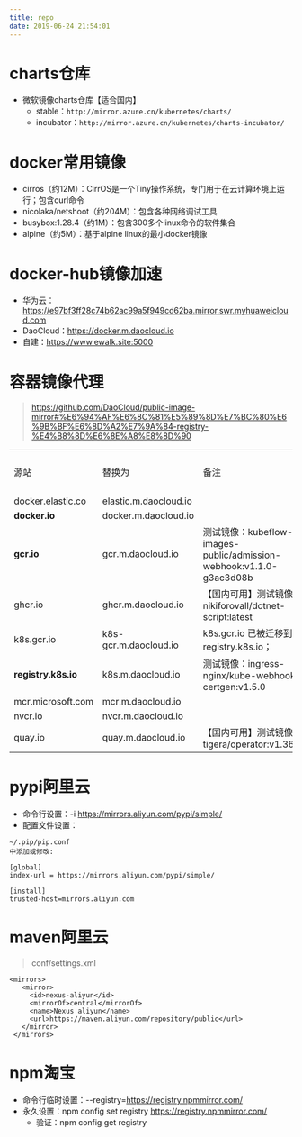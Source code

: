 ```yaml
---
title: repo
date: 2019-06-24 21:54:01
---
```

# charts仓库

* 微软镜像charts仓库【适合国内】
  * stable：`http://mirror.azure.cn/kubernetes/charts/`
  * incubator：`http://mirror.azure.cn/kubernetes/charts-incubator/`

# docker常用镜像

* cirros（约12M）：CirrOS是一个Tiny操作系统，专门用于在云计算环境上运行；包含curl命令
* nicolaka/netshoot（约204M）：包含各种网络调试工具
* busybox:1.28.4（约1M）：包含300多个linux命令的软件集合
* alpine（约5M）：基于alpine linux的最小docker镜像

# docker-hub镜像加速
- 华为云：https://e97bf3ff28c74b62ac99a5f949cd62ba.mirror.swr.myhuaweicloud.com
- DaoCloud：https://docker.m.daocloud.io
- 自建：https://www.ewalk.site:5000

# 容器镜像代理
> https://github.com/DaoCloud/public-image-mirror#%E6%94%AF%E6%8C%81%E5%89%8D%E7%BC%80%E6%9B%BF%E6%8D%A2%E7%9A%84-registry-%E4%B8%8D%E6%8E%A8%E8%8D%90

|                   |                       |                                                              |              |
| ----------------- | --------------------- | ------------------------------------------------------------ | ------------ |
| 源站              | 替换为                | 备注                                                         | 自建代理端口 |
| docker.elastic.co | elastic.m.daocloud.io |                                                              |              |
| __docker.io__         | docker.m.daocloud.io  |                                                              | 5000         |
| __gcr.io__            | gcr.m.daocloud.io     | 测试镜像：kubeflow-images-public/admission-webhook:v1.1.0-g3ac3d08b | 5003         |
| ghcr.io           | ghcr.m.daocloud.io    | 【国内可用】测试镜像：nikiforovall/dotnet-script:latest      | 5001         |
| k8s.gcr.io        | k8s-gcr.m.daocloud.io | k8s.gcr.io 已被迁移到 registry.k8s.io；                      | 5004         |
| __registry.k8s.io__   | k8s.m.daocloud.io     | 测试镜像：ingress-nginx/kube-webhook-certgen:v1.5.0          | 5005         |
| mcr.microsoft.com | mcr.m.daocloud.io     |                                                              |              |
| nvcr.io           | nvcr.m.daocloud.io    |                                                              |              |
| quay.io           | quay.m.daocloud.io    | 【国内可用】测试镜像：tigera/operator:v1.36.2                | 5002         |

# pypi阿里云
- 命令行设置：-i https://mirrors.aliyun.com/pypi/simple/
- 配置文件设置：

```
~/.pip/pip.conf
中添加或修改:

[global]
index-url = https://mirrors.aliyun.com/pypi/simple/

[install]
trusted-host=mirrors.aliyun.com
```

# maven阿里云
>conf/settings.xml

```
<mirrors>
   <mirror>
     <id>nexus-aliyun</id>
     <mirrorOf>central</mirrorOf>
     <name>Nexus aliyun</name>
     <url>https://maven.aliyun.com/repository/public</url>
   </mirror>
 </mirrors>
```

# npm淘宝
- 命令行临时设置：--registry=https://registry.npmmirror.com/
- 永久设置：npm config set registry https://registry.npmmirror.com/
    + 验证：npm config get registry

